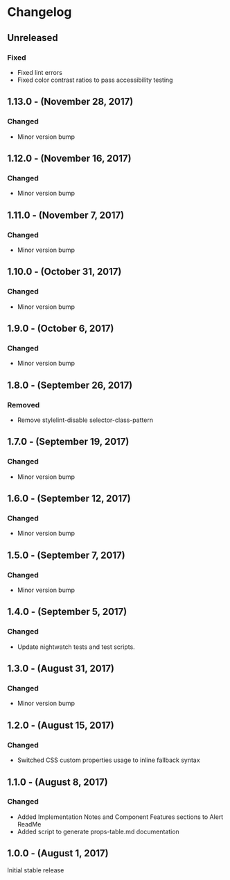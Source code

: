 Changelog
=========

Unreleased
----------
### Fixed
* Fixed lint errors
* Fixed color contrast ratios to pass accessibility testing

1.13.0 - (November 28, 2017)
------------------
### Changed
* Minor version bump

1.12.0 - (November 16, 2017)
------------------
### Changed
* Minor version bump

1.11.0 - (November 7, 2017)
------------------
### Changed
* Minor version bump

1.10.0 - (October 31, 2017)
------------------
### Changed
* Minor version bump

1.9.0 - (October 6, 2017)
------------------
### Changed
* Minor version bump

1.8.0 - (September 26, 2017)
------------------
### Removed
* Remove stylelint-disable selector-class-pattern

1.7.0 - (September 19, 2017)
------------------
### Changed
* Minor version bump

1.6.0 - (September 12, 2017)
------------------
### Changed
* Minor version bump

1.5.0 - (September 7, 2017)
------------------
### Changed
* Minor version bump

1.4.0 - (September 5, 2017)
------------------
### Changed
* Update nightwatch tests and test scripts.

1.3.0 - (August 31, 2017)
------------------
### Changed
* Minor version bump

1.2.0 - (August 15, 2017)
------------------
### Changed
* Switched CSS custom properties usage to inline fallback syntax

1.1.0 - (August 8, 2017)
------------------
### Changed
* Added Implementation Notes and Component Features sections to Alert ReadMe
* Added script to generate props-table.md documentation

1.0.0 - (August 1, 2017)
------------------
Initial stable release
